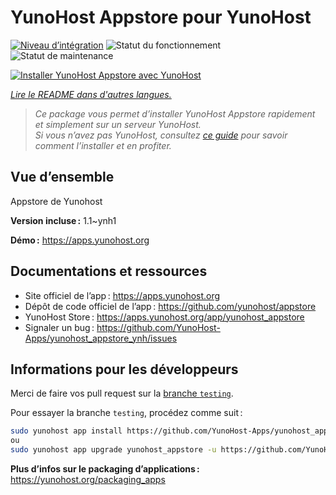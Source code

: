 <!--
Nota bene : ce README est automatiquement généré par <https://github.com/YunoHost/apps/tree/master/tools/readme_generator>
Il NE doit PAS être modifié à la main.
-->

# YunoHost Appstore pour YunoHost

[![Niveau d’intégration](https://dash.yunohost.org/integration/yunohost_appstore.svg)](https://ci-apps.yunohost.org/ci/apps/yunohost_appstore/) ![Statut du fonctionnement](https://ci-apps.yunohost.org/ci/badges/yunohost_appstore.status.svg) ![Statut de maintenance](https://ci-apps.yunohost.org/ci/badges/yunohost_appstore.maintain.svg)

[![Installer YunoHost Appstore avec YunoHost](https://install-app.yunohost.org/install-with-yunohost.svg)](https://install-app.yunohost.org/?app=yunohost_appstore)

*[Lire le README dans d'autres langues.](./ALL_README.md)*

> *Ce package vous permet d’installer YunoHost Appstore rapidement et simplement sur un serveur YunoHost.*  
> *Si vous n’avez pas YunoHost, consultez [ce guide](https://yunohost.org/install) pour savoir comment l’installer et en profiter.*

## Vue d’ensemble

Appstore de Yunohost

**Version incluse :** 1.1~ynh1

**Démo :** <https://apps.yunohost.org>
## Documentations et ressources

- Site officiel de l’app : <https://apps.yunohost.org>
- Dépôt de code officiel de l’app : <https://github.com/yunohost/appstore>
- YunoHost Store : <https://apps.yunohost.org/app/yunohost_appstore>
- Signaler un bug : <https://github.com/YunoHost-Apps/yunohost_appstore_ynh/issues>

## Informations pour les développeurs

Merci de faire vos pull request sur la [branche `testing`](https://github.com/YunoHost-Apps/yunohost_appstore_ynh/tree/testing).

Pour essayer la branche `testing`, procédez comme suit :

```bash
sudo yunohost app install https://github.com/YunoHost-Apps/yunohost_appstore_ynh/tree/testing --debug
ou
sudo yunohost app upgrade yunohost_appstore -u https://github.com/YunoHost-Apps/yunohost_appstore_ynh/tree/testing --debug
```

**Plus d’infos sur le packaging d’applications :** <https://yunohost.org/packaging_apps>

